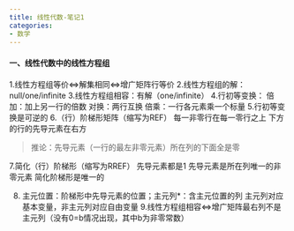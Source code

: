 ```yaml
---
title: 线性代数-笔记1
categories:
- 数学
---
```



#### 一、线性代数中的线性方程组

1.线性方程组等价⇔解集相同⇔增广矩阵行等价
2.线性方程组的解：null/one/infinite
3.线性方程组相容：有解（one/infinite）
4.行初等变换：
倍加：加上另一行的倍数
对换：两行互换
倍乘：一行各元素乘一个标量
5.行初等变换是可逆的
6.（行）阶梯形矩阵（缩写为REF）
每一非零行在每一零行之上
下方的行的先导元素在右方
> 推论：先导元素（一行的最左非零元素）所在列的下面全是零

7.简化（行）阶梯形（缩写为RREF）
先导元素都是1
先导元素是所在列唯一的非零元素
简化阶梯形是唯一的

8. 主元位置：阶梯形中先导元素的位置；主元列*：含主元位置的列
主元列对应基本变量，非主元列对应自由变量
9.线性方程组相容⇔增广矩阵最右列不是主元列（没有0=b情况出现，其中b为非零常数）